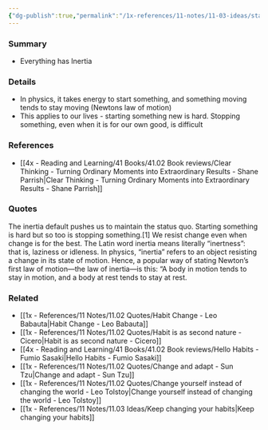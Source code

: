 ```yaml
---
{"dg-publish":true,"permalink":"/1x-references/11-notes/11-03-ideas/starting-something-is-hard-but-so-is-stopping-something/","title":"Starting something is hard, but so is stopping something","created":"2023-12-01T19:34:18.000+03:00","updated":"2024-02-14T20:18:23.519+03:00"}
---
```



### Summary
- Everything has Inertia

### Details
- In physics, it takes energy to start something, and something moving tends to stay moving (Newtons law of motion)
- This applies to our lives - starting something new is hard. Stopping something, even when it is for our own good, is difficult


### References
- [[4x - Reading and Learning/41 Books/41.02 Book reviews/Clear Thinking - Turning Ordinary Moments into Extraordinary Results - Shane  Parrish\|Clear Thinking - Turning Ordinary Moments into Extraordinary Results - Shane  Parrish]]

### Quotes
The inertia default pushes us to maintain the status quo. Starting something is hard but so too is stopping something.[1] We resist change even when change is for the best. The Latin word inertia means literally “inertness”: that is, laziness or
idleness. In physics, “inertia” refers to an object resisting a change in its state of motion. Hence, a popular way of stating Newton’s first law of motion—the law of inertia—is this: “A body in motion tends to stay in motion, and a body at rest tends to stay at rest.


### Related
- [[1x - References/11 Notes/11.02 Quotes/Habit Change - Leo Babauta\|Habit Change - Leo Babauta]]
- [[1x - References/11 Notes/11.02 Quotes/Habit is as second nature - Cicero\|Habit is as second nature - Cicero]]
- [[4x - Reading and Learning/41 Books/41.02 Book reviews/Hello Habits - Fumio Sasaki\|Hello Habits - Fumio Sasaki]]
- [[1x - References/11 Notes/11.02 Quotes/Change and adapt - Sun Tzu\|Change and adapt - Sun Tzu]]
- [[1x - References/11 Notes/11.02 Quotes/Change yourself instead of changing the world - Leo Tolstoy\|Change yourself instead of changing the world - Leo Tolstoy]]
- [[1x - References/11 Notes/11.03 Ideas/Keep changing your habits\|Keep changing your habits]]